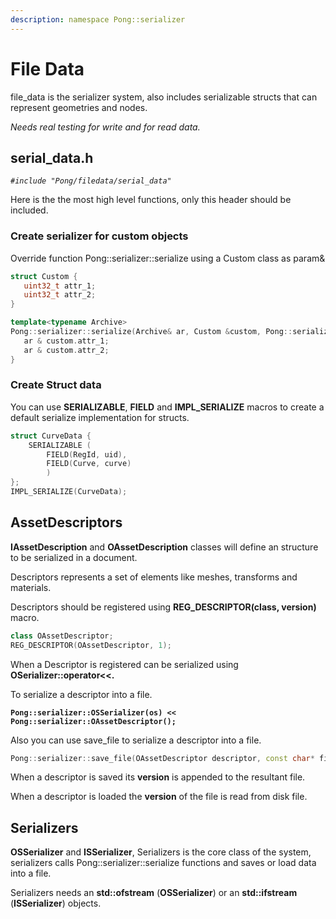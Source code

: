 ```yaml
---
description: namespace Pong::serializer
---
```


# File Data

file\_data is the serializer system, also includes serializable structs that can represent geometries and nodes.

_Needs real testing for write and for read data._

## serial\_data.h

_`#include "Pong/filedata/serial_data"`_

Here is the the most high level functions, only this header should be included.

### Create serializer for custom objects

Override function  Pong::serializer::serialize using a Custom class as param&

```cpp
struct Custom {
   uint32_t attr_1;
   uint32_t attr_2;
}

template<typename Archive>
Pong::serializer::serialize(Archive& ar, Custom &custom, Pong::serializer::Version version) {
   ar & custom.attr_1;
   ar & custom.attr_2;
}
```

### Create Struct data

You can use **SERIALIZABLE**, **FIELD** and **IMPL\_SERIALIZE** macros to create a default serialize implementation for structs.

```cpp
struct CurveData {    
    SERIALIZABLE (            
        FIELD(RegId, uid),            
        FIELD(Curve, curve)    
        )
};
IMPL_SERIALIZE(CurveData);
```

## AssetDescriptors

**IAssetDescription** and **OAssetDescription** classes will define an structure to be serialized in a document.

Descriptors represents a set of elements like meshes, transforms and materials.

Descriptors should be registered using **REG\_DESCRIPTOR(class, version)** macro.

```cpp
class OAssetDescriptor;
REG_DESCRIPTOR(OAssetDescriptor, 1);
```

When a Descriptor is registered can be serialized using **OSerializer::operator<<.**&#x20;

To serialize a descriptor into a file.

<pre class="language-cpp"><code class="lang-cpp"><strong>Pong::serializer::OSSerializer(os) &#x3C;&#x3C; Pong::serializer::OAssetDescriptor();</strong></code></pre>

Also you can use save\_file to serialize a descriptor into a file.

```cpp
Pong::serializer::save_file(OAssetDescriptor descriptor, const char* file_name);
```

When a descriptor is saved its **version** is appended to the resultant file.

When a descriptor is loaded the **version** of the file is read from disk file.



## Serializers

**OSSerializer** and **ISSerializer**, Serializers is the core class of the system, serializers calls Pong::serializer::serialize functions and saves or load data into a file.

Serializers needs an **std::ofstream** (**OSSerializer**) or an **std::ifstream** (**ISSerializer**) objects.

